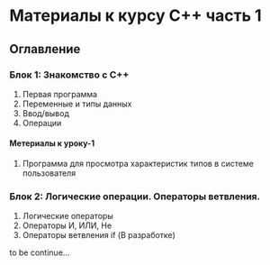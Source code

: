 # Материалы к курсу С++ часть 1

## Оглавление

### Блок 1: Знакомство с С++
1. Первая программа
1. Переменные и типы данных
1. Ввод/вывод
1. Операции

#### Метериалы к уроку-1
1. Программа для просмотра характеристик типов в системе пользователя

### Блок 2: Логические операции. Операторы ветвления.
1. Логические операторы
1. Операторы И, ИЛИ, Не 
1. Операторы ветвления if (В разработке) 

to be continue...